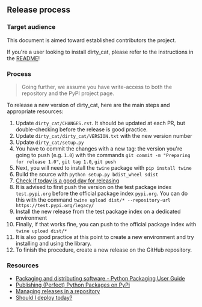 ## Release process

### Target audience

This document is aimed toward established contributors the project.

If you're a user looking to install dirty_cat, please refer to
the instructions in the [README](README.rst)!

### Process

> Going further, we assume you have write-access to both the repository and 
> the PyPI project page.

To release a new version of dirty_cat,
here are the main steps and appropriate resources:

1. Update `dirty_cat/CHANGES.rst`. It should be updated at each PR,
   but double-checking before the release is good practice.
2. Update `dirty_cat/dirty_cat/VERSION.txt` with the new version number
3. Update `dirty_cat/setup.py`
4. You have to commit the changes with a new tag: the version you're 
   going to push (e.g. `1.0`) with the commands 
   `git commit -m "Preparing for release 1.0"`, `git tag 1.0`, `git push`
6. Next, you will need to install the `twine` package with `pip install twine`
7. Build the source with `python setup.py bdist_wheel sdist`
8. [Check if today is a good day for releasing](https://shouldideploy.today/)
9. It is advised to first push the version on the test package index 
   `test.pypi.org` before the official package index `pypi.org`.
   You can do this with the command
   `twine upload dist/* --repository-url https://test.pypi.org/legacy/`
10. Install the new release from the test package index on a dedicated environment
11. Finally, if that works fine, you can push to the official package index with
    `twine upload dist/*`
12. It is also good practice at this point to create a new environment
    and try installing and using the library.
13. To finish the procedure, create a new release on the GitHub repository.

### Resources

- [Packaging and distributing software - Python Packaging User Guide](https://packaging.python.org/guides/distributing-packages-using-setuptools/)
- [Publishing (Perfect) Python Packages on PyPi](https://youtu.be/GIF3LaRqgXo)
- [Managing releases in a repository](https://docs.github.com/en/repositories/releasing-projects-on-github/managing-releases-in-a-repository)
- [Should I deploy today?](https://shouldideploy.today/)

